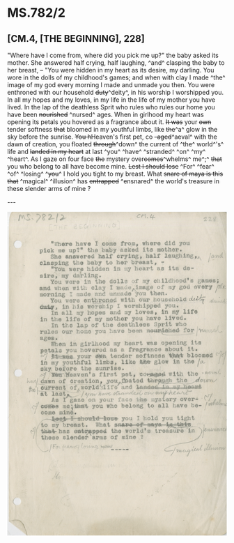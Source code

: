 # MS.782/2
## [CM.4, \[THE BEGINNING\], 228]

"Where have I come from, where did you pick me up?" the baby asked its mother.
She answered half crying, half laughing, ^and^ clasping the baby to her breast, –
"You were hidden in my heart as its desire, my darling.
You wore in the dolls of my childhood's games; and when with clay I made ^the^ image of my god every morning I made and unmade you then.
You were enthroned with our household ~~duty~~^deity^, in his worship I worshipped you.
In all my hopes and my loves, in my life in the life of my mother you have lived.
In the lap of the deathless Sprit who rules who rules our home you have been ~~nourished~~ ^nursed^ ages.
When in girlhood my heart was opening its petals you hovered as a fragrance about it.
~~It was~~ your ~~own~~ tender softness ~~that~~ bloomed in my youthful limbs, like ~~the~~^a^ glow in the sky before the sunrise.
~~You h~~Heaven's first pet, co ~~-aged~~^aeval^ with the dawn of creation, you floated ~~through~~^down^ the current of ^the^ world^'s^ life and ~~landed in my heart~~ at last ^you^ ^have^ ^stranded^ ^on^ ^my^ ^heart^.
As I gaze on four face ~~the~~ mystery over~~comes~~^whelms^ me^;^ ~~that~~ you who belong to all have become mine.
~~Lest I should lose~~ ^For^ ^fear^ ^of^ ^losing^ ^~~you~~^ I hold you tight to my breast. What ~~snare of maya is this that~~ ^magical^ ^illusion^ has ~~entrapped~~ ^ensnared^ the world's treasure in these slender arms of mine ?

\---

![p5](MS782_2-005.jpg)
